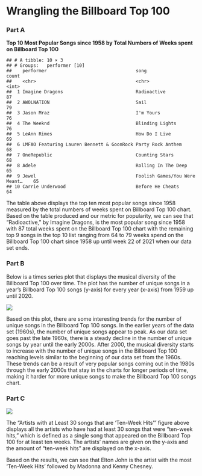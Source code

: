 Wrangling the Billboard Top 100
================

### Part A

**Top 10 Most Popular Songs since 1958 by Total Numbers of Weeks spent
on Billboard Top 100**

    ## # A tibble: 10 × 3
    ## # Groups:   performer [10]
    ##    performer                                 song                          count
    ##    <chr>                                     <chr>                         <int>
    ##  1 Imagine Dragons                           Radioactive                      87
    ##  2 AWOLNATION                                Sail                             79
    ##  3 Jason Mraz                                I'm Yours                        76
    ##  4 The Weeknd                                Blinding Lights                  76
    ##  5 LeAnn Rimes                               How Do I Live                    69
    ##  6 LMFAO Featuring Lauren Bennett & GoonRock Party Rock Anthem                68
    ##  7 OneRepublic                               Counting Stars                   68
    ##  8 Adele                                     Rolling In The Deep              65
    ##  9 Jewel                                     Foolish Games/You Were Meant…    65
    ## 10 Carrie Underwood                          Before He Cheats                 64

The table above displays the top ten most popular songs since 1958
measured by the total numbers of weeks spent on Billboard Top 100 chart.
Based on the table produced and our metric for popularity, we can see
that “Radioactive,” by Imagine Dragons, is the most popular song since
1958 with 87 total weeks spent on the Billboard Top 100 chart with the
remaining top 9 songs in the top 10 list ranging from 64 to 79 weeks
spend on the Billboard Top 100 chart since 1958 up until week 22 of 2021
when our data set ends.

### Part B

Below is a times series plot that displays the musical diversity of the
Billboard Top 100 over time. The plot has the number of unique songs in
a year’s Billboard Top 100 songs (y-axis) for every year (x-axis) from
1959 up until 2020.

![](Wrangling_Billboard_files/figure-gfm/billboard%20part%20b%20musical%20diversity%20over%20time%20plot-1.png)<!-- -->

Based on this plot, there are some interesting trends for the number of
unique songs in the Billboard Top 100 songs. In the earlier years of the
data set (1960s), the number of unique songs appear to peak. As our data
set goes past the late 1960s, there is a steady decline in the number of
unique songs by year until the early 2000s. After 2000, the musical
diversity starts to increase with the number of unique songs in the
Billboard Top 100 reaching levels similar to the beginning of our data
set from the 1960s. These trends can be a result of very popular songs
coming out in the 1980s through the early 2000s that stay in the charts
for longer periods of time, making it harder for more unique songs to
make the Billboard Top 100 songs chart.

### Part C

![](Wrangling_Billboard_files/figure-gfm/billboard%20part%20c%20ten-week%20hit%20plot-1.png)<!-- -->

The “Artists with at Least 30 songs that are ‘Ten-Week Hits’” figure
above displays all the artists who have had at least 30 songs that were
“ten-week hits,” which is defined as a single song that appeared on the
Billboard Top 100 for at least ten weeks. The artists’ names are given
on the y-axis and the amount of “ten-week hits” are displayed on the
x-axis.

Based on the results, we can see that Elton John is the artist with the
most ‘Ten-Week Hits’ followed by Madonna and Kenny Chesney.
